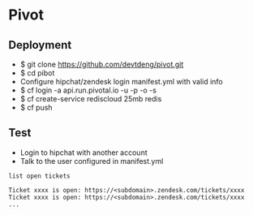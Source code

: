 # Pivot

## Deployment
- $ git clone https://github.com/devtdeng/pivot.git
- $ cd pibot
- Configure hipchat/zendesk login manifest.yml with valid info
- $ cf login -a api.run.pivotal.io -u <user> -p <password> -o <org> -s <space>
- $ cf create-service rediscloud 25mb redis
- $ cf push

## Test
- Login to hipchat with another account
- Talk to the user configured in manifest.yml
```
list open tickets

Ticket xxxx is open: https://<subdomain>.zendesk.com/tickets/xxxx
Ticket xxxx is open: https://<subdomain>.zendesk.com/tickets/xxxx
...
```
